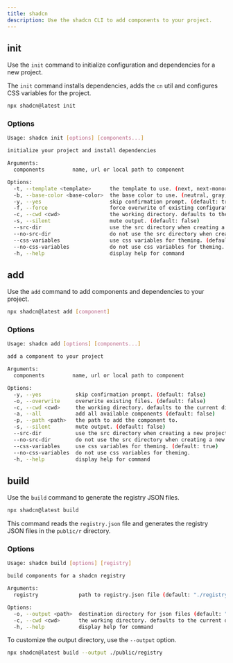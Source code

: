 ```yaml
---
title: shadcn
description: Use the shadcn CLI to add components to your project.
---
```


## init

Use the `init` command to initialize configuration and dependencies for a new project.

The `init` command installs dependencies, adds the `cn` util and configures CSS variables for the project.

```bash
npx shadcn@latest init
```

### Options

```bash
Usage: shadcn init [options] [components...]

initialize your project and install dependencies

Arguments:
  components         name, url or local path to component

Options:
  -t, --template <template>      the template to use. (next, next-monorepo)
  -b, --base-color <base-color>  the base color to use. (neutral, gray, zinc, stone, slate)
  -y, --yes                      skip confirmation prompt. (default: true)
  -f, --force                    force overwrite of existing configuration. (default: false)
  -c, --cwd <cwd>                the working directory. defaults to the current directory.
  -s, --silent                   mute output. (default: false)
  --src-dir                      use the src directory when creating a new project. (default: false)
  --no-src-dir                   do not use the src directory when creating a new project.
  --css-variables                use css variables for theming. (default: true)
  --no-css-variables             do not use css variables for theming.
  -h, --help                     display help for command
```

## add

Use the `add` command to add components and dependencies to your project.

```bash
npx shadcn@latest add [component]
```

### Options

```bash
Usage: shadcn add [options] [components...]

add a component to your project

Arguments:
  components         name, url or local path to component

Options:
  -y, --yes           skip confirmation prompt. (default: false)
  -o, --overwrite     overwrite existing files. (default: false)
  -c, --cwd <cwd>     the working directory. defaults to the current directory.
  -a, --all           add all available components (default: false)
  -p, --path <path>   the path to add the component to.
  -s, --silent        mute output. (default: false)
  --src-dir           use the src directory when creating a new project. (default: false)
  --no-src-dir        do not use the src directory when creating a new project.
  --css-variables     use css variables for theming. (default: true)
  --no-css-variables  do not use css variables for theming.
  -h, --help          display help for command
```

## build

Use the `build` command to generate the registry JSON files.

```bash
npx shadcn@latest build
```

This command reads the `registry.json` file and generates the registry JSON files in the `public/r` directory.

### Options

```bash
Usage: shadcn build [options] [registry]

build components for a shadcn registry

Arguments:
  registry             path to registry.json file (default: "./registry.json")

Options:
  -o, --output <path>  destination directory for json files (default: "./public/r")
  -c, --cwd <cwd>      the working directory. defaults to the current directory.
  -h, --help           display help for command
```

To customize the output directory, use the `--output` option.

```bash
npx shadcn@latest build --output ./public/registry
```